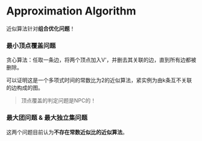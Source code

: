 # Approximation Algorithm

近似算法针对**组合优化问题**！



### 最小顶点覆盖问题

贪心算法：任取一条边，将两个顶点加入V'，并删去其关联的边，直到所有边都被删除。

可以证明这是一个多项式时间的常数比为2的近似算法，紧实例为由k条互不关联的边构成的图。

> 顶点覆盖的判定问题是NPC的！



### 最大团问题 & 最大独立集问题

这两个问题目前认为**不存在常数近似比的近似算法**。
